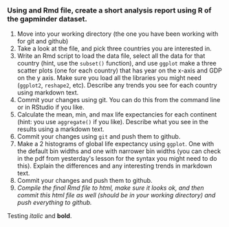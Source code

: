 ### Using and Rmd file, create a short analysis report using R of the gapminder dataset.

1. Move into your working directory (the one you have been working with for git and github)
2. Take a look at the file, and pick three countries you are interested in.
3. Write an Rmd script to load the data file, select all the data for that country (hint, use the `subset()` function), and use `ggplot` make a three scatter plots (one for each country) that has year on the x-axis and GDP on the y axis. Make sure you load all the libraries you might need (`ggplot2`, `reshape2`, etc). Describe any trends you see for each country using markdown text.
4. Commit your changes using git.  You can do this from the command line or in RStudio if you like.
5. Calculate the mean, min, and max life expectancies for each continent (hint: you use `aggregate()` if you like). Describe what you see in the results using a markdown text.
6. Commit your changes using `git` and push them to github.
7. Make a 2 histograms of global life expectancy using `ggplot`.  One with the default bin widths and one with narrower bin widths (you can check in the pdf from yesterday's lesson for the syntax you might need to do this). Explain the differences and any interesting trends in markdown text.
8. Commit your changes and push them to github.
9. *Compile the final Rmd file to html, make sure it looks ok, and then commit this html file as well (should be in your working directory) and push everything to github.*

Testing *italic* and **bold**.
